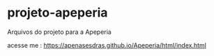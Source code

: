 # projeto-apeperia
Arquivos do projeto para a Apeperia

acesse me :
https://apenasesdras.github.io/Apeperia/html/index.html
